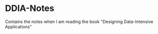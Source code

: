 # DDIA-Notes

Contains the notes when I am reading the book "Designing Data-Intensive Applications"
